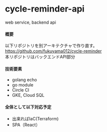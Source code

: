 # cycle-reminder-api
web service, backend api

#### 概要

以下リポジトリを別アーキテクチャで作り直す。  
https://github.com/fukuyama012/cycle-reminder  
本リポジトリはバックエンドAPI部分

#### 技術要素

* golang echo
* go module
* Circle CI
* GKE, Cloud SQL

#### 全体として以下対応予定  

* 出来ればIaC(Terraform)
* SPA（React）
